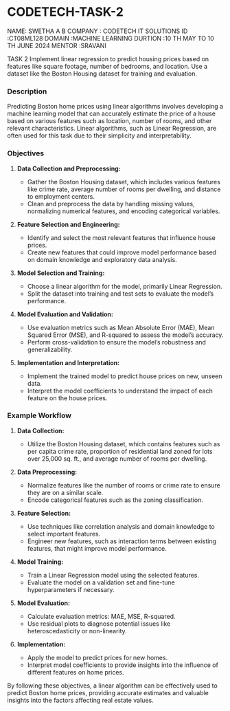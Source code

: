# CODETECH-TASK-2

NAME: SWETHA A B
COMPANY : CODETECH IT SOLUTIONS
ID :CT08ML128
DOMAIN :MACHINE LEARNING
DURTION :10 TH MAY TO 10 TH JUNE 2024
MENTOR :SRAVANI

TASK 2
Implement linear regression to predict housing prices based on features like
square footage, number of bedrooms, and location. Use a dataset like the
Boston Housing dataset for training and evaluation.
### Description

Predicting Boston home prices using linear algorithms involves developing a machine learning model that can accurately estimate the price of a house based on various features such as location, number of rooms, and other relevant characteristics. Linear algorithms, such as Linear Regression, are often used for this task due to their simplicity and interpretability.

### Objectives

1. **Data Collection and Preprocessing:**
   - Gather the Boston Housing dataset, which includes various features like crime rate, average number of rooms per dwelling, and distance to employment centers.
   - Clean and preprocess the data by handling missing values, normalizing numerical features, and encoding categorical variables.

2. **Feature Selection and Engineering:**
   - Identify and select the most relevant features that influence house prices.
   - Create new features that could improve model performance based on domain knowledge and exploratory data analysis.

3. **Model Selection and Training:**
   - Choose a linear algorithm for the model, primarily Linear Regression.
   - Split the dataset into training and test sets to evaluate the model’s performance.

4. **Model Evaluation and Validation:**
   - Use evaluation metrics such as Mean Absolute Error (MAE), Mean Squared Error (MSE), and R-squared to assess the model’s accuracy.
   - Perform cross-validation to ensure the model’s robustness and generalizability.

5. **Implementation and Interpretation:**
   - Implement the trained model to predict house prices on new, unseen data.
   - Interpret the model coefficients to understand the impact of each feature on the house prices.

### Example Workflow

1. **Data Collection:**
   - Utilize the Boston Housing dataset, which contains features such as per capita crime rate, proportion of residential land zoned for lots over 25,000 sq. ft., and average number of rooms per dwelling.

2. **Data Preprocessing:**
   - Normalize features like the number of rooms or crime rate to ensure they are on a similar scale.
   - Encode categorical features such as the zoning classification.

3. **Feature Selection:**
   - Use techniques like correlation analysis and domain knowledge to select important features.
   - Engineer new features, such as interaction terms between existing features, that might improve model performance.

4. **Model Training:**
   - Train a Linear Regression model using the selected features.
   - Evaluate the model on a validation set and fine-tune hyperparameters if necessary.

5. **Model Evaluation:**
   - Calculate evaluation metrics: MAE, MSE, R-squared.
   - Use residual plots to diagnose potential issues like heteroscedasticity or non-linearity.

6. **Implementation:**
   - Apply the model to predict prices for new homes.
   - Interpret model coefficients to provide insights into the influence of different features on home prices.

By following these objectives, a linear algorithm can be effectively used to predict Boston home prices, providing accurate estimates and valuable insights into the factors affecting real estate values.
